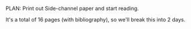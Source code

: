 PLAN: Print out Side-channel paper and start reading.

It's a total of 16 pages (with bibliography), so we'll break this into 2 days.

